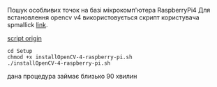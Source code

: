 Пошук особливих точок на базі мікрокомп'ютера RaspberryPi4
Для встановлення opencv v4 використовується скрипт користувача  spmallick [link]( https://github.com/spmallick). 

[script origin](https://github.com/spmallick/learnopencv/blob/master/InstallScripts/installOpenCV-4-raspberry-pi.sh)

```
cd Setup
chmod +x installOpenCV-4-raspberry-pi.sh
./installOpenCV-4-raspberry-pi.sh
```

дана процедура займає близько 90 хвилин
